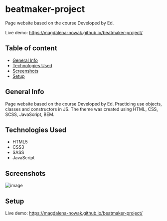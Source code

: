 # beatmaker-project

Page website based on the course Developed by Ed.

Live demo: https://magdalena-nowak.github.io/beatmaker-project/

## Table of content

* [General Info](#general-info)
* [Technologies Used](#technologies-used)
* [Screenshots](#screenshots)
* [Setup](#setup)

## General Info
Page website based on the course Developed by Ed. Practicing use objects, classes and constructors in JS. 
The theme was created using HTML, CSS, SCSS, JavaScript, BEM.

## Technologies Used

* HTML5
* CSS3
* SASS
* JavaScript


## Screenshots

![image](https://user-images.githubusercontent.com/70846864/126465283-275c90a3-17c6-4155-bb3d-3903f6d2aaed.png)

## Setup
Live demo: https://magdalena-nowak.github.io/beatmaker-project/

